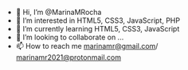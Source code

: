 - 👋 Hi, I’m @MarinaMRocha
- 👀 I’m interested in HTML5, CSS3, JavaScript, PHP
- 🌱 I’m currently learning HTML5, CSS3, JavaScript
- 💞️ I’m looking to collaborate on ...
- 📫 How to reach me marinamr@gmail.com/ marinamr2021@protonmail.com

<!---
MarinaMRocha/MarinaMRocha is a ✨ special ✨ repository because its `README.md` (this file) appears on your GitHub profile.
You can click the Preview link to take a look at your changes.
--->
